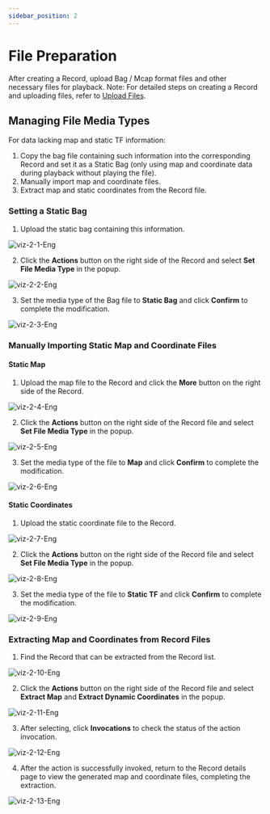 ```yaml
---
sidebar_position: 2
---
```


# File Preparation

After creating a Record, upload Bag / Mcap format files and other necessary files for playback.
Note: For detailed steps on creating a Record and uploading files, refer to [Upload Files](../record/2-upload-files.md).

## Managing File Media Types

For data lacking map and static TF information:
1. Copy the bag file containing such information into the corresponding Record and set it as a Static Bag (only using map and coordinate data during playback without playing the file).
2. Manually import map and coordinate files.
3. Extract map and static coordinates from the Record file.

### Setting a Static Bag

1. Upload the static bag containing this information.
    
![viz-2-1-Eng](../img/viz-2-1-Eng.png)

2. Click the **Actions** button on the right side of the Record and select **Set File Media Type** in the popup.
    
![viz-2-2-Eng](../img/viz-2-2-Eng.png)

3. Set the media type of the Bag file to **Static Bag** and click **Confirm** to complete the modification.
   
![viz-2-3-Eng](../img/viz-2-3-Eng.png)

### Manually Importing Static Map and Coordinate Files

#### Static Map

1. Upload the map file to the Record and click the **More** button on the right side of the Record.
   
![viz-2-4-Eng](../img/viz-2-4-Eng.png)
 
2. Click the **Actions** button on the right side of the Record file and select **Set File Media Type** in the popup.
   
![viz-2-5-Eng](../img/viz-2-5-Eng.png)
 
3. Set the media type of the file to **Map** and click **Confirm** to complete the modification.
   
![viz-2-6-Eng](../img/viz-2-6-Eng.png)

#### Static Coordinates

1. Upload the static coordinate file to the Record.
   
![viz-2-7-Eng](../img/viz-2-7-Eng.png)
 
2. Click the **Actions** button on the right side of the Record file and select **Set File Media Type** in the popup.
   
![viz-2-8-Eng](../img/viz-2-8-Eng.png)
 
3. Set the media type of the file to **Static TF** and click **Confirm** to complete the modification.
    
![viz-2-9-Eng](../img/viz-2-9-Eng.png)

### Extracting Map and Coordinates from Record Files

1. Find the Record that can be extracted from the Record list.
   
![viz-2-10-Eng](../img/viz-2-10-Eng.png)
 
2. Click the **Actions** button on the right side of the Record file and select **Extract Map** and **Extract Dynamic Coordinates** in the popup.
    
![viz-2-11-Eng](../img/viz-2-11-Eng.png)
 
3. After selecting, click **Invocations** to check the status of the action invocation.
   
![viz-2-12-Eng](../img/viz-2-12-Eng.png)
 
4. After the action is successfully invoked, return to the Record details page to view the generated map and coordinate files, completing the extraction.
    
![viz-2-13-Eng](../img/viz-2-13-Eng.png)

